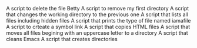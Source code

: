 A script to delete the file Betty
A script to remove my first directory
A script that changes the working directory to the previous one
A script that lists all files including hidden files
A script that prints the type of file named iamafile
A script to crteate a symbol link
A script that copies HTML files
A script that moves all files begining with an uppercase letter to a directory
A script that cleans Emacs
A script that creates directories
